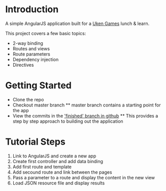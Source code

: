 # Introduction
A simple AngularJS application built for a [Uken Games](http://uken.com) lunch & learn.

This project covers a few basic topics:
* 2-way binding
* Routes and views
* Route parameters
* Dependency injection
* Directives

# Getting Started
* Clone the repo
* Checkout master branch
** master branch contains a starting point for the app
* View the commits in the ['finished' branch in github](https://github.com/jlapegna/IntroToAngularJS)
** This provides a step by step approach to building out the application

# Tutorial Steps
1. Link to AngularJS and create a new app
2. Create first controller and add data binding
3. Add first route and template
4. Add secound route and link between the pages
5. Pass a parameter to a route and display the content in the new view
6. Load JSON resource file and display results
